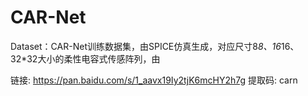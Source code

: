# CAR-Net

Dataset：CAR-Net训练数据集，由SPICE仿真生成，对应尺寸8*8、16*16、32*32大小的柔性电容式传感阵列，由

链接: https://pan.baidu.com/s/1_aavx19Iy2tjK6mcHY2h7g 
提取码: carn
